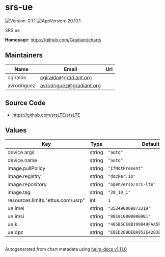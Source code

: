 # srs-ue

![Version: 0.1.1](https://img.shields.io/badge/Version-0.1.1-informational?style=flat-square) ![AppVersion: 20.10.1](https://img.shields.io/badge/AppVersion-20.10.1-informational?style=flat-square)

SRS ue

**Homepage:** <https://github.com/Gradiant/charts>

## Maintainers

| Name | Email | Url |
| ---- | ------ | --- |
| cgiraldo | <cgiraldo@gradiant.org> |  |
| avrodriguez | <avrodriguez@gradiant.org> |  |

## Source Code

* <https://github.com/srsLTE/srsLTE>

## Values

| Key | Type | Default | Description |
|-----|------|---------|-------------|
| device.args | string | `"auto"` |  |
| device.name | string | `"auto"` |  |
| image.pullPolicy | string | `"IfNotPresent"` |  |
| image.registry | string | `"docker.io"` |  |
| image.repository | string | `"openverso/srs-lte"` |  |
| image.tag | string | `"20_10_1"` |  |
| resources.limits."ettus.com/usrp" | int | `1` |  |
| ue.imei | string | `"353490069873319"` |  |
| ue.imsi | string | `"001010000000001"` |  |
| ue.k | string | `"465B5CE8B199B49FAA5F0A2EE238A6BC"` |  |
| ue.opc | string | `"E8ED289DEBA952E4283B54E88E6183CA"` |  |

----------------------------------------------
Autogenerated from chart metadata using [helm-docs v1.11.0](https://github.com/norwoodj/helm-docs/releases/v1.11.0)
